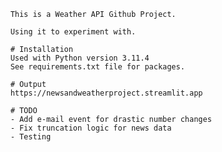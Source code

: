 
        This is a Weather API Github Project.

        Using it to experiment with.

        # Installation
        Used with Python version 3.11.4
        See requirements.txt file for packages.

        # Output
        https://newsandweatherproject.streamlit.app

        # TODO
        - Add e-mail event for drastic number changes
        - Fix truncation logic for news data
        - Testing
        